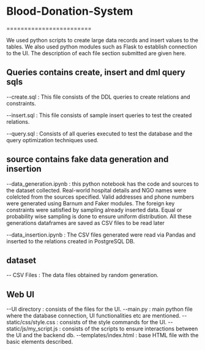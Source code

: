 # Blood-Donation-System
========================

We used python scripts to create large data records and insert values to the tables. We also used python modules such as Flask to 
establish connection to the UI.
The description of each file section submitted are given here.

Queries contains create, insert and dml query sqls
---------------------------------------------------
--create.sql : This file consists of the DDL queries to create relations and constraints.
 
--insert.sql : This file consists of sample insert queries to test the created relations.

--query.sql : Consists of all queries executed to test the database and the query optimization techniques used.

source contains fake data generation and insertion
----------------------------------------------------
--data_generation.ipynb : this python notebook has the code and sources to the dataset collected. Real-world hospital details and
 NGO names were colelcted from the sources specified. Valid addresses and phone numbers were generated using Barnum and Faker modules.
 The foreign key constraints were satisfied by sampling already inserted data. Equal or probability wise sampling is done to ensure 
 uniform distribution. All these generations dataframes are saved as CSV files to be read later

 --data_insertion.ipynb : The CSV files generated were read via Pandas and inserted to the relations created in PostgreSQL DB.

dataset
-------
 -- CSV Files : The data files obtained by random generation.

Web UI
-------
 --UI directory : consists of the files for the UI.
    --main.py : main python file where the database connection, UI functionalities etc are mentioned.
    --static/css/style.css : consists of the style commands for the UI.
    --static/js/my_script.js : consists of the scripts to ensure interactions between the UI and the backend db.
    --templates/index.html : base HTML file with the basic elements described.
